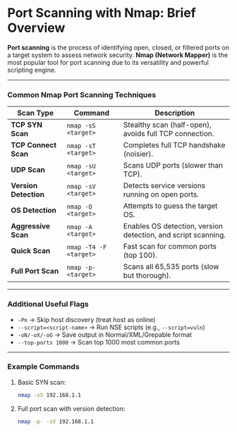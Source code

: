 
# **Port Scanning with Nmap: Brief Overview**  

**Port scanning** is the process of identifying open, closed, or filtered ports on a target system to assess network security. **Nmap (Network Mapper)** is the most popular tool for port scanning due to its versatility and powerful scripting engine.  

---

### **Common Nmap Port Scanning Techniques**  

| **Scan Type**       | **Command**                     | **Description** |
|----------------------|---------------------------------|----------------|
| **TCP SYN Scan**     | `nmap -sS <target>`            | Stealthy scan (half-open), avoids full TCP connection. |
| **TCP Connect Scan** | `nmap -sT <target>`            | Completes full TCP handshake (noisier). |
| **UDP Scan**         | `nmap -sU <target>`            | Scans UDP ports (slower than TCP). |
| **Version Detection**| `nmap -sV <target>`            | Detects service versions running on open ports. |
| **OS Detection**     | `nmap -O <target>`             | Attempts to guess the target OS. |
| **Aggressive Scan**  | `nmap -A <target>`             | Enables OS detection, version detection, and script scanning. |
| **Quick Scan**       | `nmap -T4 -F <target>`         | Fast scan for common ports (top 100). |
| **Full Port Scan**   | `nmap -p- <target>`            | Scans all 65,535 ports (slow but thorough). |

---

### **Additional Useful Flags**
- `-Pn` → Skip host discovery (treat host as online)  
- `--script=<script-name>` → Run NSE scripts (e.g., `--script=vuln`)  
- `-oN/-oX/-oG` → Save output in Normal/XML/Grepable format  
- `--top-ports 1000` → Scan top 1000 most common ports  

---

### **Example Commands**
1. Basic SYN scan:  
   ```bash
   nmap -sS 192.168.1.1
   ```
2. Full port scan with version detection:  
   ```bash
   nmap -p- -sV 192.168.1.1